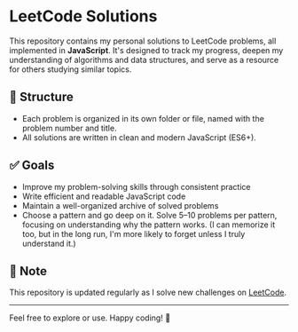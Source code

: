 # LeetCode Solutions

This repository contains my personal solutions to LeetCode problems, all implemented in **JavaScript**. It's designed to track my progress, deepen my understanding of algorithms and data structures, and serve as a resource for others studying similar topics.

## 📂 Structure

- Each problem is organized in its own folder or file, named with the problem number and title.
- All solutions are written in clean and modern JavaScript (ES6+).

## ✅ Goals

- Improve my problem-solving skills through consistent practice  
- Write efficient and readable JavaScript code  
- Maintain a well-organized archive of solved problems  
- Choose a pattern and go deep on it. Solve 5–10 problems per pattern, focusing on understanding why the pattern works. (I can memorize it too, but in the long run, I'm more likely to forget unless I truly understand it.)


## 📌 Note

This repository is updated regularly as I solve new challenges on [LeetCode](https://leetcode.com/).

---

Feel free to explore or use. Happy coding! 🚀
